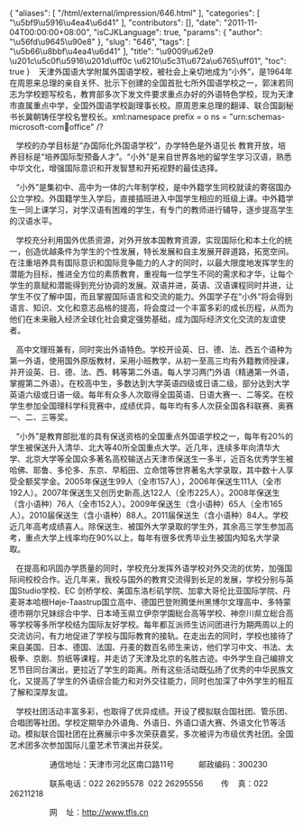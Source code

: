 {
    "aliases": [
        "/html/external/impression/646.html"
    ],
    "categories": [
        "\u5bf9\u5916\u4ea4\u6d41"
    ],
    "contributors": [],
    "date": "2011-11-04T00:00:00+08:00",
    "isCJKLanguage": true,
    "params": {
        "author": "\u56fd\u9645\u90e8"
    },
    "slug": "646",
    "tags": [
        "\u5b66\u8bbf\u4ea4\u6d41"
    ],
    "title": "\u9009\u62e9 \u201c\u5c0f\u5916\u201d\uff0c \u6210\u5c31\u672a\u6765\uff01",
    "toc": true
}
   天津外国语大学附属外国语学校，被社会上亲切地成为“小外”，是1964年在周恩来总理的亲自关怀、批示下创建的全国首批七所外国语学校之一，郭沫若同志为学校题写校名，教育部多次下发文件要求重点办好的外语特色学校，现为天津市直属重点中学，全国外国语学校副理事长校。原周恩来总理的翻译、联合国副秘书长冀朝铸任学校名誉校长。xml:namespace prefix = o ns = "urn:schemas-microsoft-com:office:office" /?

   学校的办学目标是“办国际化外国语学校”，办学特色是外语见长 教育开放，培养目标是“培养国际型预备人才”。“小外”是来自世界各地的留学生学习汉语，熟悉中华文化，增强国际意识和开发智慧和开拓视野的最佳选择。

   “小外”是集初中、高中为一体的六年制学校，是中外籍学生同校就读的寄宿国办公立学校。外国籍学生入学后，直接插班进入中国学生相应的班级上课。中外籍学生一同上课学习，对学汉语有困难的学生，有专门的教师进行辅导，逐步提高学生的汉语水平。

   学校充分利用国外优质资源，对外开放本国教育资源，实现国际化和本土化的统一，创造优越条件为学生的个性发展，特长发展和自主发展开辟道路，拓宽空间。在注重培养具有国际意识和国际竞争能力的人才的同时，以最大限度地发挥学生的潜能为目标，推进全方位的素质教育，重视每一位学生不同的需求和才华，让每个学生的禀赋和潜能得到充分协调的发展。双语并进，英语、汉语课程同时并进，让学生不仅了解中国，而且掌握国际语言和交流的能力。外国学子在“小外”将会得到语言、知识、文化和意志品格的提高，将会度过一个丰富多彩的成长历程，从而为他们在未来融入经济全球化社会奠定强势基础，成为国际经济文化交流的友谊使者。

   高中文理班兼有，同时突出外语特色。学校开设英、日、德、法、西五个语种为第一外语，使用国外原版教材，采用小班教学，从初一至高三均有外籍教师授课，并开设英、日、德、法、西、韩等第二外语。每人学习两门外语（精通第一外语，掌握第二外语）。在校高中生，多数达到大学英语四级或日语二级，部分达到大学英语六级或日语一级。每年有众多人次取得全国英语、日语大赛一、二等奖。在校学生参加全国理科学科竞赛中，成绩优异，每年均有多人次获全国各科联赛、奥赛一、二、三等奖。

   “小外”是教育部批准的具有保送资格的全国重点外国语学校之一，每年有20%的学生被保送升入清华、北大等40所全国重点大学。近几年，连续多年向清华大学、北京大学等全国众多著名高校输送占天津市保送生一多半，近百名优秀学生被哈佛、耶鲁、多伦多、东京、早稻田、立命馆等世界著名大学录取，其中数十人享受全额奖学金。2005年保送生99人（全市157人），2006年保送生111人（全市192人）。2007年保送生又创历史新高,达122人（全市225人）。2008年保送生（含小语种）76人（全市152人）。2009年保送生（含小语种）65人（全市165人）。2010届保送生（含小语种）88人。2011届保送生（含小语种）84人。学校近几年高考成绩喜人。除保送生、被国外大学录取的学生外，其余高三学生参加高考，重点大学上线率均在90%以上，每年有很多优秀毕业生被国内知名大学录取。

   在提高和巩固办学质量的同时，学校充分发挥外语学校对外交流的优势，加强国际间校校合作。近几年来，我校与国外的教育交流得到长足的发展，学校分别与英国Studio学校、EC 剑桥学校、美国东洛杉矶学院、加拿大哥伦比亚国际学院、丹麦哥本哈根Høje-Taastrup国立高中、德国巴登附腾堡州黑博尔文理高中、多特蒙德市朔尔兄妹综合中学、日本埼玉県立伊奈学園総合高等学校、神奈川県立総合高等学校等多所学校结为国际友好学校。每年都互派师生访问团进行为期两周以上的交流访问，有力地促进了学校与国际教育的接轨。在走出去的同时，学校也接待了来自美国、日本、德国、法国、丹麦的数百名师生来访，他们学习中文、书法、太极拳、京剧、剪纸等课程，并走访了天津及北京的名胜古迹。中外学生自己编排文艺节目同台演出，更拉近了学生的距离。所有这些活动既弘扬了优秀的中华民族文化，又提高了学生的外语综合能力和对外交往能力，同时也加深了中外学生的相互了解和深厚友谊。

   学校社团活动丰富多彩，也取得了优异成绩。开设了模拟联合国社团、管乐团、合唱团等社团。学校定期举办外语角、外语日、外语口语大赛、外语文化节等活动。模拟联合国社团在比赛展示中多次荣获嘉奖，多次被评为市级优秀社团。全国艺术团多次参加国际儿童艺术节演出并获奖。

                  通信地址：天津市河北区南口路11号           邮政编码：300230

                  联系电话：022 26295578  022 26295556        传    真：022  26211218

                  网    址：http://www.tfls.cn

